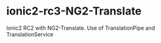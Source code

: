 # ionic2-rc3-NG2-Translate
Ionic2 RC2 with NG2-Translate. Use of TranslationPipe and TranslationService
